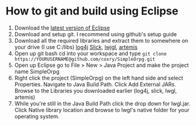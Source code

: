 How to git and build using Eclipse
==================================
1. Download the [latest version of Eclipse](http://www.eclipse.org/)
2. Download and setup git. I recommend using github's setup guide
3. Download all the required libraries and extract them to somewhere on your drive (I use C:/libs) [log4j](http://logging.apache.org/log4j/1.2/) [Slick](http://slick.cokeandcode.com/), [lwjgl](http://lwjgl.org/), [artemis](http://gamadu.com/artemis/)
4. Open up git bash cd into your workspace and type 
`git clone https://YOURUSERNAME@github.com/coxry/SimpleOrpg.git`
5. Open up Eclipse go to File > New > Java Project and make the project name SimpleOrpg
6. Right click the project (SimpleOrpg) on the left hand side and select Properties. Navigate to Java Build Path. Click Add External JARs. Browse to the Libraries you downloaded earlier (log4j, slick, lwgl, artemis)
7. While you're still in the Java Build Path click the drop down for lwgl.jar. Click Native library location and browse to lwgl's native folder for your operating system.
